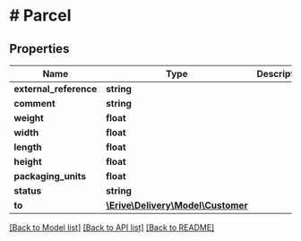 # # Parcel

## Properties

Name | Type | Description | Notes
------------ | ------------- | ------------- | -------------
**external_reference** | **string** |  | [optional]
**comment** | **string** |  | [optional]
**weight** | **float** |  | [optional]
**width** | **float** |  | [optional]
**length** | **float** |  | [optional]
**height** | **float** |  | [optional]
**packaging_units** | **float** |  | [optional]
**status** | **string** |  | [optional]
**to** | [**\Erive\Delivery\Model\Customer**](Customer.md) |  | [optional]

[[Back to Model list]](../../README.md#models) [[Back to API list]](../../README.md#endpoints) [[Back to README]](../../README.md)
